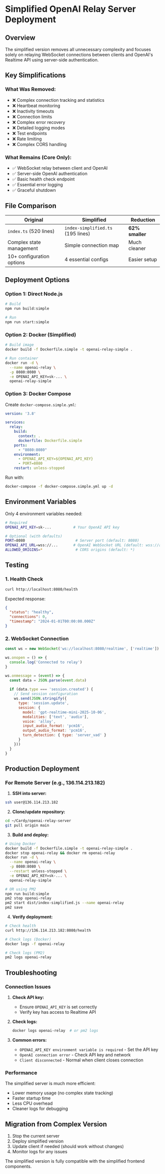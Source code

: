 # Simplified OpenAI Relay Server Deployment

## Overview

The simplified version removes all unnecessary complexity and focuses solely on relaying WebSocket connections between clients and OpenAI's Realtime API using server-side authentication.

## Key Simplifications

### What Was Removed:
- ❌ Complex connection tracking and statistics
- ❌ Heartbeat monitoring
- ❌ Inactivity timeouts
- ❌ Connection limits
- ❌ Complex error recovery
- ❌ Detailed logging modes
- ❌ Test endpoints
- ❌ Rate limiting
- ❌ Complex CORS handling

### What Remains (Core Only):
- ✅ WebSocket relay between client and OpenAI
- ✅ Server-side OpenAI authentication
- ✅ Basic health check endpoint
- ✅ Essential error logging
- ✅ Graceful shutdown

## File Comparison

| Original | Simplified | Reduction |
|----------|------------|-----------|
| `index.ts` (520 lines) | `index-simplified.ts` (195 lines) | **62% smaller** |
| Complex state management | Simple connection map | Much cleaner |
| 10+ configuration options | 4 essential configs | Easier setup |

## Deployment Options

### Option 1: Direct Node.js

```bash
# Build
npm run build:simple

# Run
npm run start:simple
```

### Option 2: Docker (Simplified)

```bash
# Build image
docker build -f Dockerfile.simple -t openai-relay-simple .

# Run container
docker run -d \
  --name openai-relay \
  -p 8080:8080 \
  -e OPENAI_API_KEY=sk-... \
  openai-relay-simple
```

### Option 3: Docker Compose

Create `docker-compose.simple.yml`:

```yaml
version: '3.8'

services:
  relay:
    build:
      context: .
      dockerfile: Dockerfile.simple
    ports:
      - "8080:8080"
    environment:
      - OPENAI_API_KEY=${OPENAI_API_KEY}
      - PORT=8080
    restart: unless-stopped
```

Run with:
```bash
docker-compose -f docker-compose.simple.yml up -d
```

## Environment Variables

Only 4 environment variables needed:

```bash
# Required
OPENAI_API_KEY=sk-...          # Your OpenAI API key

# Optional (with defaults)
PORT=8080                       # Server port (default: 8080)
OPENAI_API_URL=wss://...       # OpenAI WebSocket URL (default: wss://api.openai.com/v1/realtime)
ALLOWED_ORIGINS=*               # CORS origins (default: *)
```

## Testing

### 1. Health Check
```bash
curl http://localhost:8080/health
```

Expected response:
```json
{
  "status": "healthy",
  "connections": 0,
  "timestamp": "2024-01-01T00:00:00.000Z"
}
```

### 2. WebSocket Connection
```javascript
const ws = new WebSocket('ws://localhost:8080/realtime', ['realtime'])

ws.onopen = () => {
  console.log('Connected to relay')
}

ws.onmessage = (event) => {
  const data = JSON.parse(event.data)
  
  if (data.type === 'session.created') {
    // Send session configuration
    ws.send(JSON.stringify({
      type: 'session.update',
      session: {
        model: 'gpt-realtime-mini-2025-10-06',
        modalities: ['text', 'audio'],
        voice: 'alloy',
        input_audio_format: 'pcm16',
        output_audio_format: 'pcm16',
        turn_detection: { type: 'server_vad' }
      }
    }))
  }
}
```

## Production Deployment

### For Remote Server (e.g., 136.114.213.182)

1. **SSH into server:**
```bash
ssh user@136.114.213.182
```

2. **Clone/update repository:**
```bash
cd ~/Cardy/openai-relay-server
git pull origin main
```

3. **Build and deploy:**
```bash
# Using Docker
docker build -f Dockerfile.simple -t openai-relay-simple .
docker stop openai-relay && docker rm openai-relay
docker run -d \
  --name openai-relay \
  -p 8080:8080 \
  --restart unless-stopped \
  -e OPENAI_API_KEY=sk-... \
  openai-relay-simple

# OR using PM2
npm run build:simple
pm2 stop openai-relay
pm2 start dist/index-simplified.js --name openai-relay
pm2 save
```

4. **Verify deployment:**
```bash
# Check health
curl http://136.114.213.182:8080/health

# Check logs (Docker)
docker logs -f openai-relay

# Check logs (PM2)
pm2 logs openai-relay
```

## Troubleshooting

### Connection Issues

1. **Check API key:**
   - Ensure `OPENAI_API_KEY` is set correctly
   - Verify key has access to Realtime API

2. **Check logs:**
   ```bash
   docker logs openai-relay  # or pm2 logs
   ```

3. **Common errors:**
   - `OPENAI_API_KEY environment variable is required` - Set the API key
   - `OpenAI connection error` - Check API key and network
   - `Client disconnected` - Normal when client closes connection

### Performance

The simplified server is much more efficient:
- Lower memory usage (no complex state tracking)
- Faster startup time
- Less CPU overhead
- Cleaner logs for debugging

## Migration from Complex Version

1. Stop the current server
2. Deploy simplified version
3. Update client if needed (should work without changes)
4. Monitor logs for any issues

The simplified version is fully compatible with the simplified frontend components.
